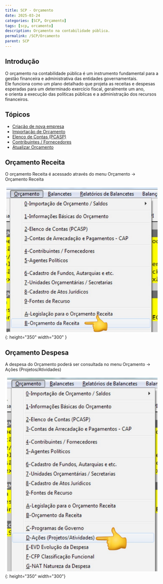 ```yaml
---
title: SCP - Orçamento
date: 2025-03-24
categories: [SCP, Orçamento]
tags: [scp, orcamento]
description: Orçamento na contabilidade pública.
permalink: /SCP/Orcamento
parent: SCP
---
```


## Introdução

O orçamento na contabilidade pública é um instrumento fundamental para a gestão financeira e administrativa das entidades governamentais.  
Ele funciona como um plano detalhado que projeta as receitas e despesas esperadas para um determinado exercício fiscal, geralmente um ano,  
e orienta a execução das políticas públicas e a administração dos recursos financeiros.

## Tópicos

- [Criação de nova empresa](/SCP/Orcamento/criacao-empresa)
- [Importação de Orçamento](/SCP/Orcamento/importacao-orcamento)
- [Elenco de Contas (PCASP)](/SCP/Orcamento/importacao-pcasp)
- [Contribuintes / Fornecedores](/SCP/Orcamento/cadastro-contribuinte)
- [Atualizar Orçamento](/SCP/Orcamento/atualizar-orcamento)

## Orçamento Receita

O orçamento Receita  é acessado através do menu Orçamento -> Orçamento Receita

![Orçamento Receita](/assets/img/scp/orcamento/orcamento-receita.png){: height="350" width="300" }


## Orçamento Despesa

A despesa do Orçamento poderá ser consultada no menu Orçamento -> Ações (Projetos/Atividades)

![Orçamento Despesa](/assets/img/scp/orcamento/orcamento-despesa.png){: height="350" width="300"}
